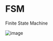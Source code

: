 # FSM
Finite State Machine

![image](https://github.com/skrevolve/FSM/assets/41939976/70876793-f527-4f11-afb4-7312b0bf44eb)
